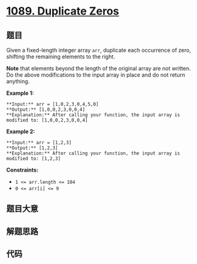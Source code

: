 # [1089. Duplicate Zeros](https://leetcode.com/problems/duplicate-zeros)

## 题目

Given a fixed-length integer array `arr`, duplicate each occurrence of zero,
shifting the remaining elements to the right.

**Note** that elements beyond the length of the original array are not
written. Do the above modifications to the input array in place and do not
return anything.



**Example 1:**

    
    
    **Input:** arr = [1,0,2,3,0,4,5,0]
    **Output:** [1,0,0,2,3,0,0,4]
    **Explanation:** After calling your function, the input array is modified to: [1,0,0,2,3,0,0,4]
    

**Example 2:**

    
    
    **Input:** arr = [1,2,3]
    **Output:** [1,2,3]
    **Explanation:** After calling your function, the input array is modified to: [1,2,3]
    



**Constraints:**

  * `1 <= arr.length <= 104`
  * `0 <= arr[i] <= 9`


## 题目大意

## 解题思路

## 代码

```javascript

```
